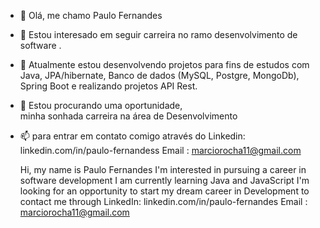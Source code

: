 - 👋 Olá, me chamo Paulo Fernandes                                                    
- 👀 Estou interesado em seguir carreira no ramo desenvolvimento de software         .
- 🌱 Atualmente estou desenvolvendo projetos para fins de estudos com Java, JPA/hibernate, Banco de dados (MySQL, Postgre, MongoDb), Spring Boot e realizando projetos API Rest.                                
- 💞️ Estou procurando uma oportunidade,                                               
    minha sonhada carreira na área de Desenvolvimento                                 
- 📫 para entrar em contato comigo através do Linkedin:                               
    linkedin.com/in/paulo-fernandess
    Email : marciorocha11@gmail.com                                                   
    
    Hi, my name is Paulo Fernandes
    I'm interested in pursuing a career in software development
    I am currently learning Java and JavaScript
    I'm looking for an opportunity to start my dream career in Development
    to contact me through LinkedIn:
    linkedin.com/in/paulo-fernandes
    Email : marciorocha11@gmail.com
<!---
marciinho010/marciinho010 is a ✨ special ✨ repository because its `README.md` (this file) appears on your GitHub profile.
You can click the Preview link to take a look at your changes.
--->

